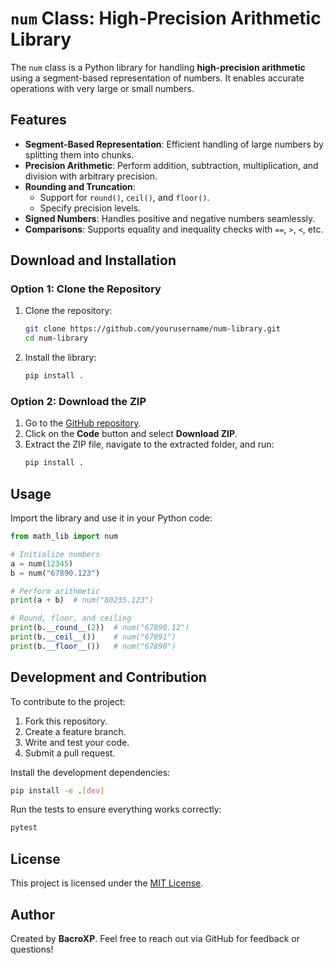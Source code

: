 
# `num` Class: High-Precision Arithmetic Library

The `num` class is a Python library for handling **high-precision arithmetic** using a segment-based representation of numbers. It enables accurate operations with very large or small numbers.

## Features

- **Segment-Based Representation**: Efficient handling of large numbers by splitting them into chunks.
- **Precision Arithmetic**: Perform addition, subtraction, multiplication, and division with arbitrary precision.
- **Rounding and Truncation**:
  - Support for `round()`, `ceil()`, and `floor()`.
  - Specify precision levels.
- **Signed Numbers**: Handles positive and negative numbers seamlessly.
- **Comparisons**: Supports equality and inequality checks with `==`, `>`, `<`, etc.

## Download and Installation

### Option 1: Clone the Repository

1. Clone the repository:
   ```bash
   git clone https://github.com/yourusername/num-library.git
   cd num-library
   ```

2. Install the library:
   ```bash
   pip install .
   ```

### Option 2: Download the ZIP

1. Go to the [GitHub repository](https://github.com/yourusername/num-library).
2. Click on the **Code** button and select **Download ZIP**.
3. Extract the ZIP file, navigate to the extracted folder, and run:
   ```bash
   pip install .
   ```

## Usage

Import the library and use it in your Python code:

```python
from math_lib import num

# Initialize numbers
a = num(12345)
b = num("67890.123")

# Perform arithmetic
print(a + b)  # num("80235.123")

# Round, floor, and ceiling
print(b.__round__(2))  # num("67890.12")
print(b.__ceil__())    # num("67891")
print(b.__floor__())   # num("67890")
```

## Development and Contribution

To contribute to the project:

1. Fork this repository.
2. Create a feature branch.
3. Write and test your code.
4. Submit a pull request.

Install the development dependencies:

```bash
pip install -e .[dev]
```

Run the tests to ensure everything works correctly:

```bash
pytest
```

## License

This project is licensed under the [MIT License](LICENSE).

## Author

Created by **BacroXP**. Feel free to reach out via GitHub for feedback or questions!
